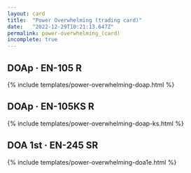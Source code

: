 ```yaml
---
layout: card
title:  "Power Overwhelming (trading card)"
date:   "2022-12-29T10:21:13.647Z"
permalink: power-overwhelming_(card)
incomplete: true
---
```


## DOAp &middot; EN-105 R

{% include templates/power-overwhelming-doap.html %}


## DOAp &middot; EN-105KS R

{% include templates/power-overwhelming-doap-ks.html %}


## DOA 1st &middot; EN-245 SR

{% include templates/power-overwhelming-doa1e.html %}
